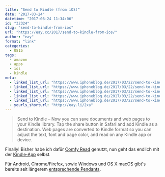 ```yaml
---
title: "Send to Kindle (from iOS)"
date: "2017-03-24"
datetime: "2017-03-24 11:34:06"
id: "32324"
slug: "send-to-kindle-from-ios"
url: "https://eay.cc/2017/send-to-kindle-from-ios/"
author: "eay"
format: "link"
categories:
  - 0815
tags:
  - amazon
  - apps
  - ios
  - kindle
meta:
  - linked_list_url: "https://www.iphoneblog.de/2017/03/22/send-to-kindle/"
  - linked_list_url: "https://www.iphoneblog.de/2017/03/22/send-to-kindle/"
  - linked_list_url: "https://www.iphoneblog.de/2017/03/22/send-to-kindle/"
  - linked_list_url: "https://www.iphoneblog.de/2017/03/22/send-to-kindle/"
  - linked_list_url: "https://www.iphoneblog.de/2017/03/22/send-to-kindle/"
  - yourls_shorturl: "http://eay.li/2xa"
---
```


> Send to Kindle – Now you can save documents and web pages to your Kindle library. Tap the share button in Safari and add Kindle as a destination. Web pages are converted to Kindle format so you can adjust the text, font and page color, and read on any Kindle app or device.

Finally! Bisher habe ich dafür [Comfy Read](https://itunes.apple.com/us/app/comfy-read-send-web-articles-to-your-kindle/id955065497?l=en&mt=8&uo=4&at=11lohW) genutzt, nun geht das endlich mit der [Kindle-App](https://itunes.apple.com/de/app/kindle-ebooks-zeitschriften-fachb%C3%BCcher-lesen/id302584613?l=en&mt=8&uo=4&at=11lohW) selbst.

Für Android, Chrome/Firefox, sowie Windows und OS X macOS gibt's bereits seit längerem [entsprechende Pendants](https://www.amazon.com/gp/sendtokindle).
